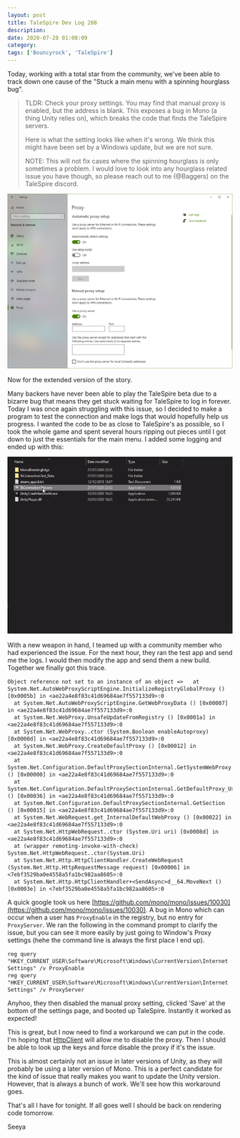 ```yaml
---
layout: post
title: TaleSpire Dev Log 208
description:
date: 2020-07-28 01:08:09
category:
tags: ['Bouncyrock', 'TaleSpire']
---
```


Today, working with a total star from the community, we've been able to track down one cause of the "Stuck a main menu with a spinning hourglass bug".

> TLDR: Check your proxy settings. You may find that manual proxy is enabled, but the address is blank. This exposes a bug in Mono (a thing Unity relies on), which breaks the code that finds the TaleSpire servers.
>
> Here is what the setting looks like when it's wrong. We think this might have been set by a Windows update, but we are not sure.
>
> NOTE: This will not fix cases where the spinning hourglass is only sometimes a problem. I would love to look into any hourglass related issue you have though, so please reach out to me (@Baggers) on the TaleSpire discord.

![the problem](/assets/images/proxyIssue0.png)

Now for the extended version of the story.

Many backers have never been able to play the TaleSpire beta due to a bizarre bug that means they get stuck waiting for TaleSpire to log in forever. Today I was once again struggling with this issue, so I decided to make a program to test the connection and make logs that would hopefully help us progress. I wanted the code to be as close to TaleSpire's as possible, so I took the whole game and spent several hours ripping out pieces until I got down to just the essentials for the main menu. I added some logging and ended up with this:

![TsConnectionTest](/assets/videos/TsConnectionTest.gif)

With a new weapon in hand, I teamed up with a community member who had experienced the issue. For the next hour, they ran the test app and send me the logs. I would then modify the app and send them a new build. Together we finally got this trace.

```
Object reference not set to an instance of an object =>   at System.Net.AutoWebProxyScriptEngine.InitializeRegistryGlobalProxy () [0x0005b] in <ae22a4e8f83c41d69684ae7f557133d9>:0
  at System.Net.AutoWebProxyScriptEngine.GetWebProxyData () [0x00007] in <ae22a4e8f83c41d69684ae7f557133d9>:0
  at System.Net.WebProxy.UnsafeUpdateFromRegistry () [0x0001a] in <ae22a4e8f83c41d69684ae7f557133d9>:0
  at System.Net.WebProxy..ctor (System.Boolean enableAutoproxy) [0x0000d] in <ae22a4e8f83c41d69684ae7f557133d9>:0
  at System.Net.WebProxy.CreateDefaultProxy () [0x00012] in <ae22a4e8f83c41d69684ae7f557133d9>:0
  at System.Net.Configuration.DefaultProxySectionInternal.GetSystemWebProxy () [0x00000] in <ae22a4e8f83c41d69684ae7f557133d9>:0
  at System.Net.Configuration.DefaultProxySectionInternal.GetDefaultProxy_UsingOldMonoCode () [0x00036] in <ae22a4e8f83c41d69684ae7f557133d9>:0
  at System.Net.Configuration.DefaultProxySectionInternal.GetSection () [0x00015] in <ae22a4e8f83c41d69684ae7f557133d9>:0
  at System.Net.WebRequest.get_InternalDefaultWebProxy () [0x00022] in <ae22a4e8f83c41d69684ae7f557133d9>:0
  at System.Net.HttpWebRequest..ctor (System.Uri uri) [0x0008d] in <ae22a4e8f83c41d69684ae7f557133d9>:0
  at (wrapper remoting-invoke-with-check) System.Net.HttpWebRequest..ctor(System.Uri)
  at System.Net.Http.HttpClientHandler.CreateWebRequest (System.Net.Http.HttpRequestMessage request) [0x00006] in <7ebf3529ba0e4558a5fa1bc982aa8605>:0
  at System.Net.Http.HttpClientHandler+<SendAsync>d__64.MoveNext () [0x0003e] in <7ebf3529ba0e4558a5fa1bc982aa8605>:0
  ```

A quick google took us here [https://github.com/mono/mono/issues/10030](https://github.com/mono/mono/issues/10030). A bug in Mono which can occur when a user has `ProxyEnable` in the registry, but no entry for `ProxyServer`. We ran the following in the command prompt to clarify the issue, but you can see it more easily by just going to Window's Proxy settings (hehe the command line is always the first place I end up).

```
reg query "HKEY_CURRENT_USER\Software\Microsoft\Windows\CurrentVersion\Internet Settings" /v ProxyEnable
reg query "HKEY_CURRENT_USER\Software\Microsoft\Windows\CurrentVersion\Internet Settings" /v ProxyServer
```

Anyhoo, they then disabled the manual proxy setting, clicked 'Save' at the bottom of the settings page, and booted up TaleSpire. Instantly it worked as expected!

This is great, but I now need to find a workaround we can put in the code. I'm hoping that [HttpClient](https://docs.microsoft.com/en-us/dotnet/api/system.net.http.httpclient?view=netframework-4.7) will allow me to disable the proxy. Then I should be able to look up the keys and force disable the proxy if it's the issue.

This is almost certainly not an issue in later versions of Unity, as they will probably be using a later version of Mono. This is a perfect candidate for the kind of issue that really makes you want to update the Unity version. However, that is always a bunch of work. We'll see how this workaround goes.

That's all I have for tonight. If all goes well I should be back on rendering code tomorrow.

Seeya

